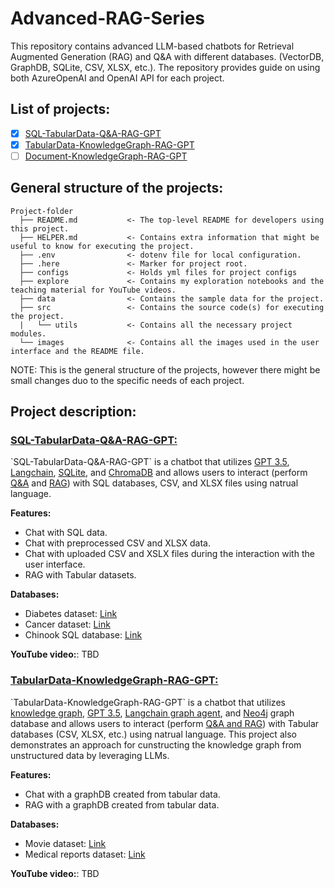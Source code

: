 # Advanced-RAG-Series
This repository contains advanced LLM-based chatbots for Retrieval Augmented Generation (RAG) and Q&A with different databases. (VectorDB, GraphDB, SQLite, CSV, XLSX, etc.). The repository provides guide on using both AzureOpenAI and OpenAI API for each project.

## List of projects:
- [x] [SQL-TabularData-Q&A-RAG-GPT](#SQL-TabularData-Q&A-RAG-GPT)
- [x] [TabularData-KnowledgeGraph-RAG-GPT](#TabularData-KnowledgeGraph-RAG-GPT)
- [ ] [Document-KnowledgeGraph-RAG-GPT](#Document-KnowledgeGraph-RAG-GPT)

## General structure of the projects:

```
Project-folder
  ├── README.md           <- The top-level README for developers using this project.
  ├── HELPER.md           <- Contains extra information that might be useful to know for executing the project.
  ├── .env                <- dotenv file for local configuration.
  ├── .here               <- Marker for project root.
  ├── configs             <- Holds yml files for project configs
  ├── explore             <- Contains my exploration notebooks and the teaching material for YouTube videos. 
  ├── data                <- Contains the sample data for the project.
  ├── src                 <- Contains the source code(s) for executing the project.
  |   └── utils           <- Contains all the necessary project modules. 
  └── images              <- Contains all the images used in the user interface and the README file. 
```
NOTE: This is the general structure of the projects, however there might be small changes duo to the specific needs of each project.

## Project description:
<!-- =========================== -->
<!-- SQL-TabularData-Q&A-RAG-GPT -->
<!-- =========================== -->
<a id="Chat-SQL"></a>
<h3><a style=" white-space:nowrap; " href="https://github.com/Farzad-R/Advanced-RAG-Series/tree/main/SQL-TabularData-Q%26A-RAG-GPT"><b>SQL-TabularData-Q&A-RAG-GPT:</b></a></h3>
<p>
`SQL-TabularData-Q&A-RAG-GPT` is a chatbot that utilizes <u>GPT 3.5</u>, <u>Langchain</u>, <u>SQLite</u>, and <u>ChromaDB</u> and allows users to interact (perform <u>Q&A</u> and <u>RAG</u>) with SQL databases, CSV, and XLSX files using natrual language.

**Features:**
- Chat with SQL data.
- Chat with preprocessed CSV and XLSX data.
- Chat with uploaded CSV and XSLX files during the interaction with the user interface.
- RAG with Tabular datasets.

**Databases:**
- Diabetes dataset: [Link](https://www.kaggle.com/datasets/akshaydattatraykhare/diabetes-dataset?resource=download&select=diabetes.csv)
- Cancer dataset: [Link](https://www.kaggle.com/datasets/rohansahana/breast-cancer-dataset-for-beginners?select=train.csv)
- Chinook SQL database: [Link](https://database.guide/2-sample-databases-sqlite/)

**YouTube video:**: TBD

<!-- ================================== -->
<!-- TabularData-KnowledgeGraph-RAG-GPT -->
<!-- ================================== -->
<a id="TabularData-KnowledgeGraph-RAG-GPT"></a>
<h3><a style=" white-space:nowrap; " href="https://github.com/Farzad-R/Advanced-RAG-Series/tree/main/TabularData-KnowledgeGraph-RAG-GPT"><b>TabularData-KnowledgeGraph-RAG-GPT:</b></a></h3>
<p>
`TabularData-KnowledgeGraph-RAG-GPT` is a chatbot that utilizes <u>knowledge graph</u>, <u>GPT 3.5</u>, <u>Langchain graph agent</u>, and <u>Neo4j</u> graph database and allows users to interact (perform <u>Q&A and RAG</u>) with Tabular databases (CSV, XLSX, etc.) using natrual language. This project also demonstrates an approach for cunstructing the knowledge graph from unstructured data by leveraging LLMs.

**Features:**
- Chat with a graphDB created from tabular data.
- RAG with a graphDB created from tabular data.

**Databases:**
- Movie dataset: [Link](https://raw.githubusercontent.com/tomasonjo/blog-datasets/main/movies/movies_small.csv)
- Medical reports dataset: [Link](https://github.com/neo4j-partners/neo4j-generative-ai-azure/tree/main/ingestion/data)

**YouTube video:**: TBD


<!-- =============================== -->
<!-- Document-KnowledgeGraph-RAG-GPT -->
<!-- =============================== -->
